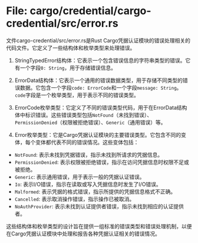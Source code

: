 # File: cargo/credential/cargo-credential/src/error.rs

文件cargo-credential/src/error.rs是Rust Cargo凭据认证模块的错误处理相关的代码文件。它定义了一些结构体和枚举类型来处理错误。

1. StringTypedError结构体：它表示一个包含错误信息的字符串类型的错误。它有一个字段`0: String`，用于存储错误信息。

2. ErrorData结构体：它表示一个通用的错误数据类型，用于存储不同类型的错误数据。它包含一个字段`code: ErrorCode`和一个字段`message: String`。`code`字段是一个枚举类型，用于表示不同的错误类型。

3. ErrorCode枚举类型：它定义了不同的错误类型代码，用于在ErrorData结构体中标识错误。这些错误类型包括`NotFound`（未找到错误）、`PermissionDenied`（权限被拒绝错误）、`Generic`（通用错误）等。

4. Error枚举类型：它是Cargo凭据认证模块的主要错误类型。它包含不同的变体，每个变体都代表不同的错误情况。这些变体包括：

- `NotFound`: 表示未找到凭据错误，指示未找到所请求的凭据信息。
- `PermissionDenied`: 表示权限被拒绝错误，指示在访问凭据信息时权限不足或被拒绝。
- `Generic`: 表示通用错误，用于表示一般的凭据认证错误。
- `Io`: 表示I/O错误，指示在读取或写入凭据信息时发生了I/O错误。
- `Malformed`: 表示凭据的格式错误，指示所提供的凭据信息格式不正确。
- `Cancelled`: 表示取消操作错误，指示操作已被取消。
- `NoAuthProvider`: 表示未找到认证提供者错误，指示未找到相应的认证提供者。

这些结构体和枚举类型的设计旨在提供一组标准的错误类型和错误处理机制，以便在Cargo凭据认证模块中处理和报告各种凭据认证相关的错误情况。

